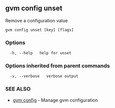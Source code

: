## gvm config unset

Remove a configuration value

```
gvm config unset [key] [flags]
```

### Options

```
  -h, --help   help for unset
```

### Options inherited from parent commands

```
  -v, --verbose   verbose output
```

### SEE ALSO

* [gvm config](gvm_config.md)	 - Manage gvm configuration

